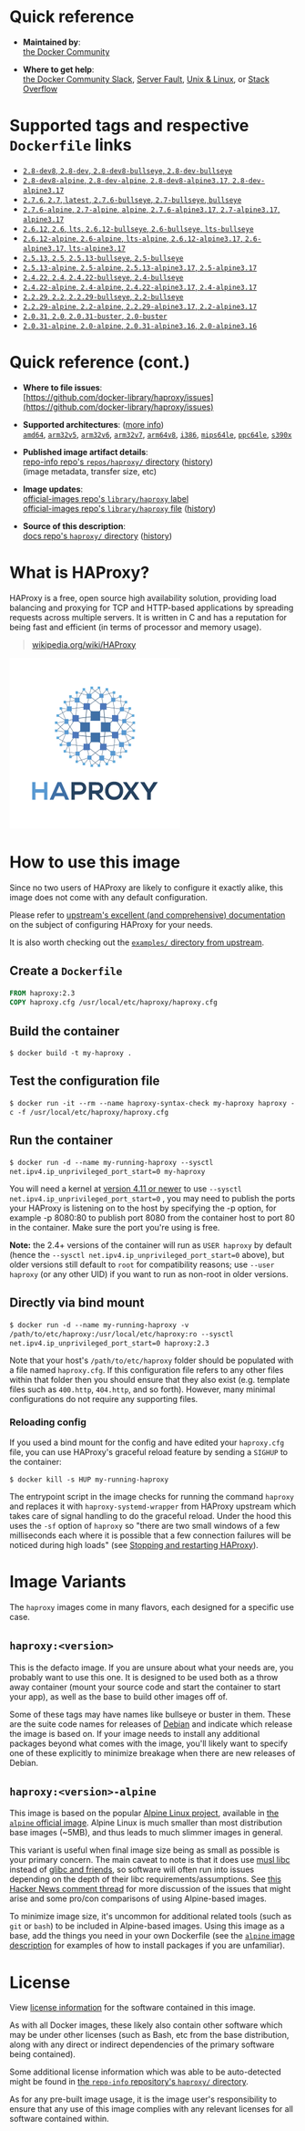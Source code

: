 <!--

********************************************************************************

WARNING:

    DO NOT EDIT "haproxy/README.md"

    IT IS AUTO-GENERATED

    (from the other files in "haproxy/" combined with a set of templates)

********************************************************************************

-->

# Quick reference

-	**Maintained by**:  
	[the Docker Community](https://github.com/docker-library/haproxy)

-	**Where to get help**:  
	[the Docker Community Slack](https://dockr.ly/comm-slack), [Server Fault](https://serverfault.com/help/on-topic), [Unix & Linux](https://unix.stackexchange.com/help/on-topic), or [Stack Overflow](https://stackoverflow.com/help/on-topic)

# Supported tags and respective `Dockerfile` links

-	[`2.8-dev8`, `2.8-dev`, `2.8-dev8-bullseye`, `2.8-dev-bullseye`](https://github.com/docker-library/haproxy/blob/65d44dfa2cbf47591cebd41db32d377280d91392/2.8/Dockerfile)
-	[`2.8-dev8-alpine`, `2.8-dev-alpine`, `2.8-dev8-alpine3.17`, `2.8-dev-alpine3.17`](https://github.com/docker-library/haproxy/blob/65d44dfa2cbf47591cebd41db32d377280d91392/2.8/alpine/Dockerfile)
-	[`2.7.6`, `2.7`, `latest`, `2.7.6-bullseye`, `2.7-bullseye`, `bullseye`](https://github.com/docker-library/haproxy/blob/3e8ddb695fb46f902afea21ce0de1d481c1c71ab/2.7/Dockerfile)
-	[`2.7.6-alpine`, `2.7-alpine`, `alpine`, `2.7.6-alpine3.17`, `2.7-alpine3.17`, `alpine3.17`](https://github.com/docker-library/haproxy/blob/3e8ddb695fb46f902afea21ce0de1d481c1c71ab/2.7/alpine/Dockerfile)
-	[`2.6.12`, `2.6`, `lts`, `2.6.12-bullseye`, `2.6-bullseye`, `lts-bullseye`](https://github.com/docker-library/haproxy/blob/791843a38289bd3b5238715cbe6ed993214b2d73/2.6/Dockerfile)
-	[`2.6.12-alpine`, `2.6-alpine`, `lts-alpine`, `2.6.12-alpine3.17`, `2.6-alpine3.17`, `lts-alpine3.17`](https://github.com/docker-library/haproxy/blob/791843a38289bd3b5238715cbe6ed993214b2d73/2.6/alpine/Dockerfile)
-	[`2.5.13`, `2.5`, `2.5.13-bullseye`, `2.5-bullseye`](https://github.com/docker-library/haproxy/blob/8bb4f9f4a41b5c3531a6cb4a070c25be7a254ccd/2.5/Dockerfile)
-	[`2.5.13-alpine`, `2.5-alpine`, `2.5.13-alpine3.17`, `2.5-alpine3.17`](https://github.com/docker-library/haproxy/blob/8bb4f9f4a41b5c3531a6cb4a070c25be7a254ccd/2.5/alpine/Dockerfile)
-	[`2.4.22`, `2.4`, `2.4.22-bullseye`, `2.4-bullseye`](https://github.com/docker-library/haproxy/blob/010b099f11c898314bf1e3c90c19ed3bf6cc89e2/2.4/Dockerfile)
-	[`2.4.22-alpine`, `2.4-alpine`, `2.4.22-alpine3.17`, `2.4-alpine3.17`](https://github.com/docker-library/haproxy/blob/010b099f11c898314bf1e3c90c19ed3bf6cc89e2/2.4/alpine/Dockerfile)
-	[`2.2.29`, `2.2`, `2.2.29-bullseye`, `2.2-bullseye`](https://github.com/docker-library/haproxy/blob/a341c5a4894f4f8194a5b05076767688d85d369d/2.2/Dockerfile)
-	[`2.2.29-alpine`, `2.2-alpine`, `2.2.29-alpine3.17`, `2.2-alpine3.17`](https://github.com/docker-library/haproxy/blob/a341c5a4894f4f8194a5b05076767688d85d369d/2.2/alpine/Dockerfile)
-	[`2.0.31`, `2.0`, `2.0.31-buster`, `2.0-buster`](https://github.com/docker-library/haproxy/blob/1842f4392f605e9f944c7f55415ddfc828301a31/2.0/Dockerfile)
-	[`2.0.31-alpine`, `2.0-alpine`, `2.0.31-alpine3.16`, `2.0-alpine3.16`](https://github.com/docker-library/haproxy/blob/1842f4392f605e9f944c7f55415ddfc828301a31/2.0/alpine/Dockerfile)

# Quick reference (cont.)

-	**Where to file issues**:  
	[https://github.com/docker-library/haproxy/issues](https://github.com/docker-library/haproxy/issues)

-	**Supported architectures**: ([more info](https://github.com/docker-library/official-images#architectures-other-than-amd64))  
	[`amd64`](https://hub.docker.com/r/amd64/haproxy/), [`arm32v5`](https://hub.docker.com/r/arm32v5/haproxy/), [`arm32v6`](https://hub.docker.com/r/arm32v6/haproxy/), [`arm32v7`](https://hub.docker.com/r/arm32v7/haproxy/), [`arm64v8`](https://hub.docker.com/r/arm64v8/haproxy/), [`i386`](https://hub.docker.com/r/i386/haproxy/), [`mips64le`](https://hub.docker.com/r/mips64le/haproxy/), [`ppc64le`](https://hub.docker.com/r/ppc64le/haproxy/), [`s390x`](https://hub.docker.com/r/s390x/haproxy/)

-	**Published image artifact details**:  
	[repo-info repo's `repos/haproxy/` directory](https://github.com/docker-library/repo-info/blob/master/repos/haproxy) ([history](https://github.com/docker-library/repo-info/commits/master/repos/haproxy))  
	(image metadata, transfer size, etc)

-	**Image updates**:  
	[official-images repo's `library/haproxy` label](https://github.com/docker-library/official-images/issues?q=label%3Alibrary%2Fhaproxy)  
	[official-images repo's `library/haproxy` file](https://github.com/docker-library/official-images/blob/master/library/haproxy) ([history](https://github.com/docker-library/official-images/commits/master/library/haproxy))

-	**Source of this description**:  
	[docs repo's `haproxy/` directory](https://github.com/docker-library/docs/tree/master/haproxy) ([history](https://github.com/docker-library/docs/commits/master/haproxy))

# What is HAProxy?

HAProxy is a free, open source high availability solution, providing load balancing and proxying for TCP and HTTP-based applications by spreading requests across multiple servers. It is written in C and has a reputation for being fast and efficient (in terms of processor and memory usage).

> [wikipedia.org/wiki/HAProxy](https://en.wikipedia.org/wiki/HAProxy)

![logo](https://raw.githubusercontent.com/docker-library/docs/4da3e2446a4c257c3a32faac6256bee81f770316/haproxy/logo.png)

# How to use this image

Since no two users of HAProxy are likely to configure it exactly alike, this image does not come with any default configuration.

Please refer to [upstream's excellent (and comprehensive) documentation](https://docs.haproxy.org/) on the subject of configuring HAProxy for your needs.

It is also worth checking out the [`examples/` directory from upstream](http://git.haproxy.org/?p=haproxy-2.3.git;a=tree;f=examples).

## Create a `Dockerfile`

```dockerfile
FROM haproxy:2.3
COPY haproxy.cfg /usr/local/etc/haproxy/haproxy.cfg
```

## Build the container

```console
$ docker build -t my-haproxy .
```

## Test the configuration file

```console
$ docker run -it --rm --name haproxy-syntax-check my-haproxy haproxy -c -f /usr/local/etc/haproxy/haproxy.cfg
```

## Run the container

```console
$ docker run -d --name my-running-haproxy --sysctl net.ipv4.ip_unprivileged_port_start=0 my-haproxy
```

You will need a kernel at [version 4.11 or newer](https://github.com/moby/moby/issues/8460#issuecomment-312459310) to use `--sysctl net.ipv4.ip_unprivileged_port_start=0` , you may need to publish the ports your HAProxy is listening on to the host by specifying the -p option, for example -p 8080:80 to publish port 8080 from the container host to port 80 in the container. Make sure the port you're using is free.

**Note:** the 2.4+ versions of the container will run as `USER haproxy` by default (hence the `--sysctl net.ipv4.ip_unprivileged_port_start=0` above), but older versions still default to `root` for compatibility reasons; use `--user haproxy` (or any other UID) if you want to run as non-root in older versions.

## Directly via bind mount

```console
$ docker run -d --name my-running-haproxy -v /path/to/etc/haproxy:/usr/local/etc/haproxy:ro --sysctl net.ipv4.ip_unprivileged_port_start=0 haproxy:2.3
```

Note that your host's `/path/to/etc/haproxy` folder should be populated with a file named `haproxy.cfg`. If this configuration file refers to any other files within that folder then you should ensure that they also exist (e.g. template files such as `400.http`, `404.http`, and so forth). However, many minimal configurations do not require any supporting files.

### Reloading config

If you used a bind mount for the config and have edited your `haproxy.cfg` file, you can use HAProxy's graceful reload feature by sending a `SIGHUP` to the container:

```console
$ docker kill -s HUP my-running-haproxy
```

The entrypoint script in the image checks for running the command `haproxy` and replaces it with `haproxy-systemd-wrapper` from HAProxy upstream which takes care of signal handling to do the graceful reload. Under the hood this uses the `-sf` option of `haproxy` so "there are two small windows of a few milliseconds each where it is possible that a few connection failures will be noticed during high loads" (see [Stopping and restarting HAProxy](http://www.haproxy.org/download/2.3/doc/management.txt)).

# Image Variants

The `haproxy` images come in many flavors, each designed for a specific use case.

## `haproxy:<version>`

This is the defacto image. If you are unsure about what your needs are, you probably want to use this one. It is designed to be used both as a throw away container (mount your source code and start the container to start your app), as well as the base to build other images off of.

Some of these tags may have names like bullseye or buster in them. These are the suite code names for releases of [Debian](https://wiki.debian.org/DebianReleases) and indicate which release the image is based on. If your image needs to install any additional packages beyond what comes with the image, you'll likely want to specify one of these explicitly to minimize breakage when there are new releases of Debian.

## `haproxy:<version>-alpine`

This image is based on the popular [Alpine Linux project](https://alpinelinux.org), available in [the `alpine` official image](https://hub.docker.com/_/alpine). Alpine Linux is much smaller than most distribution base images (~5MB), and thus leads to much slimmer images in general.

This variant is useful when final image size being as small as possible is your primary concern. The main caveat to note is that it does use [musl libc](https://musl.libc.org) instead of [glibc and friends](https://www.etalabs.net/compare_libcs.html), so software will often run into issues depending on the depth of their libc requirements/assumptions. See [this Hacker News comment thread](https://news.ycombinator.com/item?id=10782897) for more discussion of the issues that might arise and some pro/con comparisons of using Alpine-based images.

To minimize image size, it's uncommon for additional related tools (such as `git` or `bash`) to be included in Alpine-based images. Using this image as a base, add the things you need in your own Dockerfile (see the [`alpine` image description](https://hub.docker.com/_/alpine/) for examples of how to install packages if you are unfamiliar).

# License

View [license information](http://www.haproxy.org/download/1.5/doc/LICENSE) for the software contained in this image.

As with all Docker images, these likely also contain other software which may be under other licenses (such as Bash, etc from the base distribution, along with any direct or indirect dependencies of the primary software being contained).

Some additional license information which was able to be auto-detected might be found in [the `repo-info` repository's `haproxy/` directory](https://github.com/docker-library/repo-info/tree/master/repos/haproxy).

As for any pre-built image usage, it is the image user's responsibility to ensure that any use of this image complies with any relevant licenses for all software contained within.
